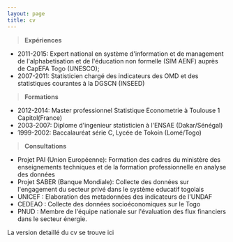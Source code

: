 ```yaml
---
layout: page
title: cv
---
```


> **Expériences**

* 2011-2015: Expert national en système d'information et de management de l'alphabetisation et de l'éducation non formelle (SIM AENF) auprès de CapEFA Togo (UNESCO);
* 2007-2011: Statisticien chargé des indicateurs des OMD et des statistiques courantes à la DGSCN (INSEED)

> **Formations**

* 2012-2014: Master professionnel Statistique Econometrie à Toulouse 1 Capitol(France)
* 2003-2007: Diplome d'ingenieur statisticien à l'ENSAE (Dakar/Sénégal)
* 1999-2002: Baccalauréat série C, Lycée de Tokoin (Lomé/Togo)

> **Consultations**

* Projet PAI (Union Européenne): Formation des cadres du ministère des enseignements techniques et de la formation professionnelle en analyse des données
* Projet SABER (Banque Mondiale): Collecte des données sur l'engagement du secteur privé dans le système educatif togolais
* UNICEF : Elaboration des metadonnées des indicateurs de l'UNDAF
* CEDEAO : Collecte des données socioéconomiques sur le Togo
* PNUD : Membre de l'équipe nationale sur l'évaluation des flux financiers dans le secteur énergie.


La version detaillé du cv se trouve ici